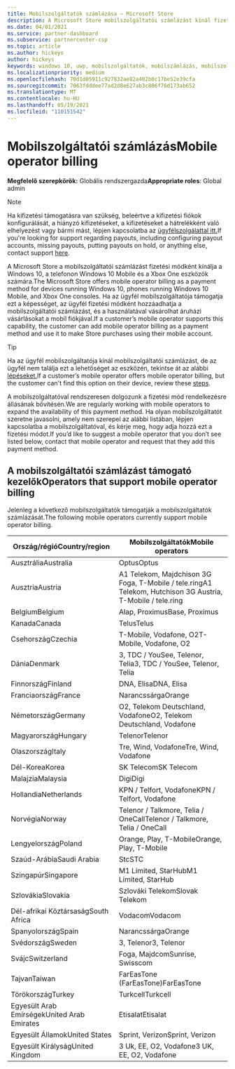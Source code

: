 ```yaml
---
title: Mobilszolgáltatók számlázása – Microsoft Store
description: A Microsoft Store mobilszolgáltatói számlázást kínál fizetési módként az ezt a képességet támogató mobilszolgáltatók számára.
ms.date: 04/01/2021
ms.service: partner-dashboard
ms.subservice: partnercenter-csp
ms.topic: article
ms.author: hickeys
author: hickeys
keywords: windows 10, uwp, mobilszolgáltatók, mobilszámlázás, mobilszolgáltatói számlázás
ms.localizationpriority: medium
ms.openlocfilehash: 70d1d05911c927832ae82a402b0c17be52e39cfa
ms.sourcegitcommit: 7063fdddee77ad2d8e627ab3c806f76d173ab652
ms.translationtype: MT
ms.contentlocale: hu-HU
ms.lasthandoff: 05/19/2021
ms.locfileid: "110151542"
---
```

# <a name="mobile-operator-billing"></a><span data-ttu-id="e3cb7-104">Mobilszolgáltatói számlázás</span><span class="sxs-lookup"><span data-stu-id="e3cb7-104">Mobile operator billing</span></span>

<span data-ttu-id="e3cb7-105">**Megfelelő szerepkörök:** Globális rendszergazda</span><span class="sxs-lookup"><span data-stu-id="e3cb7-105">**Appropriate roles**: Global admin</span></span>

> [!NOTE]
> <span data-ttu-id="e3cb7-106">Ha kifizetési támogatásra van szükség, beleértve a kifizetési fiókok konfigurálását, a hiányzó kifizetéseket, a kifizetéseket a hátrelékként való elhelyezést vagy bármi mást, lépjen kapcsolatba az [ügyfélszolgálattal itt.](https://developer.microsoft.com/windows/support)</span><span class="sxs-lookup"><span data-stu-id="e3cb7-106">If you're looking for support regarding payouts, including configuring payout accounts, missing payouts, putting payouts on hold, or anything else, contact support [here](https://developer.microsoft.com/windows/support).</span></span>

<span data-ttu-id="e3cb7-107">A Microsoft Store a mobilszolgáltatói számlázást fizetési módként kínálja a Windows 10, a telefonon Windows 10 Mobile és a Xbox One eszközök számára.</span><span class="sxs-lookup"><span data-stu-id="e3cb7-107">The Microsoft Store offers mobile operator billing as a payment method for devices running Windows 10, phones running Windows 10 Mobile, and Xbox One consoles.</span></span> <span data-ttu-id="e3cb7-108">Ha az ügyfél mobilszolgáltatója támogatja ezt a képességet, az ügyfél fizetési módként hozzáadhatja a mobilszolgáltatói számlázást, és a használatával vásárolhat áruházi vásárlásokat a mobil fiókjával.</span><span class="sxs-lookup"><span data-stu-id="e3cb7-108">If a customer’s mobile operator supports this capability, the customer can add mobile operator billing as a payment method and use it to make Store purchases using their mobile account.</span></span>

> [!TIP]
> <span data-ttu-id="e3cb7-109">Ha az ügyfél mobilszolgáltatója kínál mobilszolgáltatói számlázást, de az ügyfél nem találja ezt a lehetőséget az eszközén, tekintse át az alábbi [lépéseket.](https://support.microsoft.com/instantanswers/b25d6dd6-fb8b-3710-1e13-4d30eb01b51f)</span><span class="sxs-lookup"><span data-stu-id="e3cb7-109">If a customer’s mobile operator offers mobile operator billing, but the customer can't find this option on their device, review these [steps](https://support.microsoft.com/instantanswers/b25d6dd6-fb8b-3710-1e13-4d30eb01b51f).</span></span>

<span data-ttu-id="e3cb7-110">A mobilszolgáltatóval rendszeresen dolgozunk a fizetési mód rendelkezésre állásának bővítésén.</span><span class="sxs-lookup"><span data-stu-id="e3cb7-110">We are regularly working with mobile operators to expand the availability of this payment method.</span></span> <span data-ttu-id="e3cb7-111">Ha olyan mobilszolgáltatót szeretne javasolni, amely nem szerepel az alábbi listában, lépjen kapcsolatba a mobilszolgáltatóval, és kérje meg, hogy adja hozzá ezt a fizetési módot.</span><span class="sxs-lookup"><span data-stu-id="e3cb7-111">If you’d like to suggest a mobile operator that you don’t see listed below, contact that mobile operator and request that they add this payment method.</span></span>

## <a name="operators-that-support-mobile-operator-billing"></a><span data-ttu-id="e3cb7-112">A mobilszolgáltatói számlázást támogató kezelők</span><span class="sxs-lookup"><span data-stu-id="e3cb7-112">Operators that support mobile operator billing</span></span>

<span data-ttu-id="e3cb7-113">Jelenleg a következő mobilszolgáltatók támogatják a mobilszolgáltatók számlázását.</span><span class="sxs-lookup"><span data-stu-id="e3cb7-113">The following mobile operators currently support mobile operator billing.</span></span>

| <span data-ttu-id="e3cb7-114">Ország/régió</span><span class="sxs-lookup"><span data-stu-id="e3cb7-114">Country/region</span></span>       | <span data-ttu-id="e3cb7-115">Mobilszolgáltatók</span><span class="sxs-lookup"><span data-stu-id="e3cb7-115">Mobile operators</span></span>                                        |
|----------------------|---------------------------------------------------------|
| <span data-ttu-id="e3cb7-116">Ausztrália</span><span class="sxs-lookup"><span data-stu-id="e3cb7-116">Australia</span></span>            | <span data-ttu-id="e3cb7-117">Optus</span><span class="sxs-lookup"><span data-stu-id="e3cb7-117">Optus</span></span>                                                   |
| <span data-ttu-id="e3cb7-118">Ausztria</span><span class="sxs-lookup"><span data-stu-id="e3cb7-118">Austria</span></span>              | <span data-ttu-id="e3cb7-119">A1 Telekom, Majdchison 3G Foga, T-Mobile / tele.ring</span><span class="sxs-lookup"><span data-stu-id="e3cb7-119">A1 Telekom, Hutchison 3G Austria, T-Mobile / tele.ring</span></span>  |
| <span data-ttu-id="e3cb7-120">Belgium</span><span class="sxs-lookup"><span data-stu-id="e3cb7-120">Belgium</span></span>              | <span data-ttu-id="e3cb7-121">Alap, Proximus</span><span class="sxs-lookup"><span data-stu-id="e3cb7-121">Base, Proximus</span></span>                                          |
| <span data-ttu-id="e3cb7-122">Kanada</span><span class="sxs-lookup"><span data-stu-id="e3cb7-122">Canada</span></span>               | <span data-ttu-id="e3cb7-123">Telus</span><span class="sxs-lookup"><span data-stu-id="e3cb7-123">Telus</span></span>                                                   |
| <span data-ttu-id="e3cb7-124">Csehország</span><span class="sxs-lookup"><span data-stu-id="e3cb7-124">Czechia</span></span>              | <span data-ttu-id="e3cb7-125">T-Mobile, Vodafone, O2</span><span class="sxs-lookup"><span data-stu-id="e3cb7-125">T-Mobile, Vodafone, O2</span></span>                                  |
| <span data-ttu-id="e3cb7-126">Dánia</span><span class="sxs-lookup"><span data-stu-id="e3cb7-126">Denmark</span></span>              | <span data-ttu-id="e3cb7-127">3, TDC / YouSee, Telenor, Telia</span><span class="sxs-lookup"><span data-stu-id="e3cb7-127">3, TDC / YouSee, Telenor, Telia</span></span>                         |
| <span data-ttu-id="e3cb7-128">Finnország</span><span class="sxs-lookup"><span data-stu-id="e3cb7-128">Finland</span></span>              | <span data-ttu-id="e3cb7-129">DNA, Elisa</span><span class="sxs-lookup"><span data-stu-id="e3cb7-129">DNA, Elisa</span></span>                                              |
| <span data-ttu-id="e3cb7-130">Franciaország</span><span class="sxs-lookup"><span data-stu-id="e3cb7-130">France</span></span>               | <span data-ttu-id="e3cb7-131">Narancssárga</span><span class="sxs-lookup"><span data-stu-id="e3cb7-131">Orange</span></span>                                                  |
| <span data-ttu-id="e3cb7-132">Németország</span><span class="sxs-lookup"><span data-stu-id="e3cb7-132">Germany</span></span>              | <span data-ttu-id="e3cb7-133">O2, Telekom Deutschland, Vodafone</span><span class="sxs-lookup"><span data-stu-id="e3cb7-133">O2, Telekom Deutschland, Vodafone</span></span>                       |
| <span data-ttu-id="e3cb7-134">Magyarország</span><span class="sxs-lookup"><span data-stu-id="e3cb7-134">Hungary</span></span>              | <span data-ttu-id="e3cb7-135">Telenor</span><span class="sxs-lookup"><span data-stu-id="e3cb7-135">Telenor</span></span>                                                 |
| <span data-ttu-id="e3cb7-136">Olaszország</span><span class="sxs-lookup"><span data-stu-id="e3cb7-136">Italy</span></span>                | <span data-ttu-id="e3cb7-137">Tre, Wind, Vodafone</span><span class="sxs-lookup"><span data-stu-id="e3cb7-137">Tre, Wind, Vodafone</span></span>                                     |
| <span data-ttu-id="e3cb7-138">Dél-Korea</span><span class="sxs-lookup"><span data-stu-id="e3cb7-138">Korea</span></span>                | <span data-ttu-id="e3cb7-139">SK Telecom</span><span class="sxs-lookup"><span data-stu-id="e3cb7-139">SK Telecom</span></span>                                              |
| <span data-ttu-id="e3cb7-140">Malajzia</span><span class="sxs-lookup"><span data-stu-id="e3cb7-140">Malaysia</span></span>             | <span data-ttu-id="e3cb7-141">Digi</span><span class="sxs-lookup"><span data-stu-id="e3cb7-141">Digi</span></span>                                                    |
| <span data-ttu-id="e3cb7-142">Hollandia</span><span class="sxs-lookup"><span data-stu-id="e3cb7-142">Netherlands</span></span>          | <span data-ttu-id="e3cb7-143">KPN / Telfort, Vodafone</span><span class="sxs-lookup"><span data-stu-id="e3cb7-143">KPN / Telfort, Vodafone</span></span>                                 |
| <span data-ttu-id="e3cb7-144">Norvégia</span><span class="sxs-lookup"><span data-stu-id="e3cb7-144">Norway</span></span>               | <span data-ttu-id="e3cb7-145">Telenor / Talkmore, Telia / OneCall</span><span class="sxs-lookup"><span data-stu-id="e3cb7-145">Telenor / Talkmore, Telia / OneCall</span></span>                     |
| <span data-ttu-id="e3cb7-146">Lengyelország</span><span class="sxs-lookup"><span data-stu-id="e3cb7-146">Poland</span></span>               | <span data-ttu-id="e3cb7-147">Orange, Play, T-Mobile</span><span class="sxs-lookup"><span data-stu-id="e3cb7-147">Orange, Play, T-Mobile</span></span>                                  |
| <span data-ttu-id="e3cb7-148">Szaúd-Arábia</span><span class="sxs-lookup"><span data-stu-id="e3cb7-148">Saudi Arabia</span></span>         | <span data-ttu-id="e3cb7-149">Stc</span><span class="sxs-lookup"><span data-stu-id="e3cb7-149">STC</span></span>                                                     |
| <span data-ttu-id="e3cb7-150">Szingapúr</span><span class="sxs-lookup"><span data-stu-id="e3cb7-150">Singapore</span></span>            | <span data-ttu-id="e3cb7-151">M1 Limited, StarHub</span><span class="sxs-lookup"><span data-stu-id="e3cb7-151">M1 Limited, StarHub</span></span>                                     |
| <span data-ttu-id="e3cb7-152">Szlovákia</span><span class="sxs-lookup"><span data-stu-id="e3cb7-152">Slovakia</span></span>             | <span data-ttu-id="e3cb7-153">Szlováki Telekom</span><span class="sxs-lookup"><span data-stu-id="e3cb7-153">Slovak Telekom</span></span>                                          |
| <span data-ttu-id="e3cb7-154">Dél-afrikai Köztársaság</span><span class="sxs-lookup"><span data-stu-id="e3cb7-154">South Africa</span></span>         | <span data-ttu-id="e3cb7-155">Vodacom</span><span class="sxs-lookup"><span data-stu-id="e3cb7-155">Vodacom</span></span>                                                 |
| <span data-ttu-id="e3cb7-156">Spanyolország</span><span class="sxs-lookup"><span data-stu-id="e3cb7-156">Spain</span></span>                | <span data-ttu-id="e3cb7-157">Narancssárga</span><span class="sxs-lookup"><span data-stu-id="e3cb7-157">Orange</span></span>                                                  |
| <span data-ttu-id="e3cb7-158">Svédország</span><span class="sxs-lookup"><span data-stu-id="e3cb7-158">Sweden</span></span>               | <span data-ttu-id="e3cb7-159">3, Telenor</span><span class="sxs-lookup"><span data-stu-id="e3cb7-159">3, Telenor</span></span>                                              |
| <span data-ttu-id="e3cb7-160">Svájc</span><span class="sxs-lookup"><span data-stu-id="e3cb7-160">Switzerland</span></span>          | <span data-ttu-id="e3cb7-161">Foga, Majdcom</span><span class="sxs-lookup"><span data-stu-id="e3cb7-161">Sunrise, Swisscom</span></span>                                       |
| <span data-ttu-id="e3cb7-162">Tajvan</span><span class="sxs-lookup"><span data-stu-id="e3cb7-162">Taiwan</span></span>               | <span data-ttu-id="e3cb7-163">FarEasTone (FarEasTone)</span><span class="sxs-lookup"><span data-stu-id="e3cb7-163">FarEasTone</span></span>                                              |
| <span data-ttu-id="e3cb7-164">Törökország</span><span class="sxs-lookup"><span data-stu-id="e3cb7-164">Turkey</span></span>               | <span data-ttu-id="e3cb7-165">Turkcell</span><span class="sxs-lookup"><span data-stu-id="e3cb7-165">Turkcell</span></span>                                                |
| <span data-ttu-id="e3cb7-166">Egyesült Arab Emírségek</span><span class="sxs-lookup"><span data-stu-id="e3cb7-166">United Arab Emirates</span></span> | <span data-ttu-id="e3cb7-167">Etisalat</span><span class="sxs-lookup"><span data-stu-id="e3cb7-167">Etisalat</span></span>                                                |
| <span data-ttu-id="e3cb7-168">Egyesült Államok</span><span class="sxs-lookup"><span data-stu-id="e3cb7-168">United States</span></span>        | <span data-ttu-id="e3cb7-169">Sprint, Verizon</span><span class="sxs-lookup"><span data-stu-id="e3cb7-169">Sprint, Verizon</span></span>                                         |
| <span data-ttu-id="e3cb7-170">Egyesült Királyság</span><span class="sxs-lookup"><span data-stu-id="e3cb7-170">United Kingdom</span></span>       | <span data-ttu-id="e3cb7-171">3 Uk, EE, O2, Vodafone</span><span class="sxs-lookup"><span data-stu-id="e3cb7-171">3 UK, EE, O2, Vodafone</span></span>                                 |
